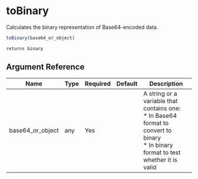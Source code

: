 # toBinary

Calculates the binary representation of Base64-encoded data.

```javascript
toBinary(base64_or_object)
```

```javascript
returns binary
```

## Argument Reference

| Name | Type | Required | Default | Description |
| --- | --- | --- | --- | --- |
| base64_or_object | any | Yes |  | A string or a variable that contains one:<br /> * In Base64 format to convert to binary<br /> * In binary format to test whether it is valid |
